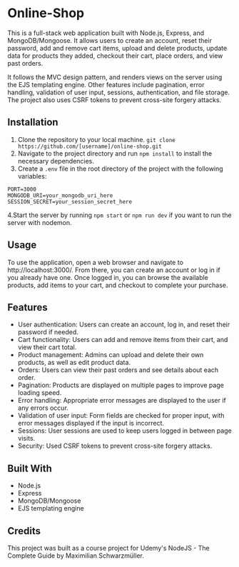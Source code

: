 # Online-Shop
This is a full-stack web application built with Node.js, Express, and MongoDB/Mongoose. 
It allows users to create an account, reset their password, add and remove cart items, upload and delete products, 
update data for products they added, checkout their cart, place orders, and view past orders. 

It follows the MVC design pattern, 
and renders views on the server using the EJS templating engine. Other features include pagination, error handling, validation of user input, 
sessions, authentication, and file storage. The project also uses CSRF tokens to prevent cross-site forgery attacks.

## Installation
1. Clone the repository to your local machine.
`git clone https://github.com/[username]/online-shop.git`
2. Navigate to the project directory and run ```npm install``` to install the necessary dependencies.
3. Create a ```.env``` file in the root directory of the project with the following variables:
```
PORT=3000
MONGODB_URI=your_mongodb_uri_here
SESSION_SECRET=your_session_secret_here
```
4.Start the server by running ```npm start``` or ```npm run dev``` if you want to run the server with nodemon.

## Usage
To use the application, open a web browser and navigate to http://localhost:3000/. From there, 
you can create an account or log in if you already have one. Once logged in, you can browse the available products, 
add items to your cart, and checkout to complete your purchase.

## Features
- User authentication: Users can create an account, log in, and reset their password if needed.
- Cart functionality: Users can add and remove items from their cart, and view their cart total.
- Product management: Admins can upload and delete their own products, as well as edit product data.
- Orders: Users can view their past orders and see details about each order.
- Pagination: Products are displayed on multiple pages to improve page loading speed.
- Error handling: Appropriate error messages are displayed to the user if any errors occur.
- Validation of user input: Form fields are checked for proper input, with error messages displayed if the input is incorrect.
- Sessions: User sessions are used to keep users logged in between page visits.
- Security: Used CSRF tokens to prevent cross-site forgery attacks.

## Built With
- Node.js
- Express
- MongoDB/Mongoose
- EJS templating engine

## Credits
This project was built as a course project for Udemy's NodeJS - The Complete Guide by Maximilian Schwarzmüller.
